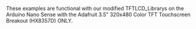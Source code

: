 These examples are functional with our modified TFTLCD_Librarys on the Arduino Nano Sense with the Adafruit 3.5" 320x480 Color TFT Touchscreen Breakout (HX8357D) ONLY.
